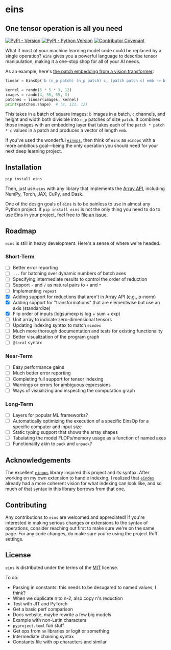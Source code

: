 # eins
## One tensor operation is all you need

[![PyPI - Version](https://img.shields.io/pypi/v/eins.svg)](https://pypi.org/project/eins)
[![PyPI - Python Version](https://img.shields.io/pypi/pyversions/eins.svg)](https://pypi.org/project/eins)
[![Contributor Covenant](https://img.shields.io/badge/Contributor%20Covenant-2.1-4baaaa.svg)](code_of_conduct.md)

What if most of your machine learning model code could be replaced by a single operation? `eins` gives you a powerful language to describe tensor manipulation, making it a one-stop shop for all of your AI needs.

As an example, here's [the patch embedding from a vision transformer](https://nn.labml.ai/transformers/vit/index.html#PatchEmbeddings):
```python
linear = EinsOp('b (n_p patch) (n_p patch) c, (patch patch c) emb -> b (n_p n_p) emb')

kernel = randn(5 * 5 * 3, 12)
images = randn(4, 55, 55, 3)
patches = linear(images, kernel)
print(patches.shape)  # (4, 121, 12)
```

This takes in a batch of square images: `b` images in a batch, `c` channels, and height and width both divisible into `n_p` patches of size `patch`. It combines those images with an embedding layer that takes each of the `patch * patch * c` values in a patch and produces a vector of length `emb`.

If you've used the wonderful [`einops`](https://github.com/arogozhnikov/einops), then think of `eins` as `einops` with a more ambitious goal—being the only operation you should need for your next deep learning project.

## Installation

```console
pip install eins
```

Then, just use `eins` with any library that implements the [Array API](https://data-apis.org/array-api/latest/index.html#), including NumPy, Torch, JAX, CuPy, and Dask.

One of the design goals of `eins` is to be painless to use in almost any Python project. If `pip install eins` is not the only thing you need to do to use Eins in your project, feel free to [file an issue](https://github.com/nicholas-miklaucic/eins/issues/new).

## Roadmap

`eins` is still in heavy development. Here's a sense of where we're headed.

### Short-Term

- [ ] Better error reporting
- [ ] `...` for batching over dynamic numbers of batch axes
- [ ] Specifying intermediate results to control the order of reduction
- [ ] Support `-` and `/` as natural pairs to `+` and `*`
- [ ] Implementing `repeat`
- [x] Adding support for reductions that aren't in Array API (e.g., p-norm)
- [x] Adding support for "transformations" that are elementwise but use an axis (standardize)
- [x] Flip order of inputs (logsumexp is log + sum + exp)
- [ ] Unit array to indicate zero-dimensional tensors
- [ ] Updating indexing syntax to match `eindex`
- [ ] Much more thorough documentation and tests for existing functionality
- [ ] Better visualization of the program graph
- [ ] `@local` syntax

### Near-Term
- [ ] Easy performance gains
- [ ] Much better error reporting
- [ ] Completing full support for tensor indexing
- [ ] Warnings or errors for ambiguous expressions
- [ ] Ways of visualizing and inspecting the computation graph

### Long-Term
- [ ] Layers for popular ML frameworks?
- [ ] Automatically optimizing the execution of a specific EinsOp for a specific computer and input size
- [ ] Static typing support that shows the array shapes
- [ ] Tabulating the model FLOPs/memory usage as a function of named axes
- [ ] Functionality akin to `pack` and `unpack`?

## Acknowledgements

The excellent [`einops`](https://github.com/arogozhnikov/einops) library inspired this project and its syntax. After working on my own extension to handle indexing, I realized that [`eindex`](https://github.com/arogozhnikov/eindex) already had a more coherent vision for what indexing can look like, and so much of that syntax in this library borrows from that one.

## Contributing

Any contributions to `eins` are welcomed and appreciated! If you're interested in making serious changes or extensions to the syntax of operations, consider reaching out first to make sure we're on the same page. For any code changes, do make sure you're using the project Ruff settings.

## License

`eins` is distributed under the terms of the [MIT](https://spdx.org/licenses/MIT.html) license.


To do:

- Passing in constants: this needs to be desugared to named values, I think?
- When we duplicate n to n-2, also copy n's reduction
- Test with JIT and PyTorch
- Get a basic perf comparison
- Docs website, maybe rewrite a few big models
- Example with non-Latin characters
- `pyproject.toml` fun stuff
- Get ops from `nn` libraries or logit or something
- Intermediate chaining syntax
- Constants file with op characters and similar